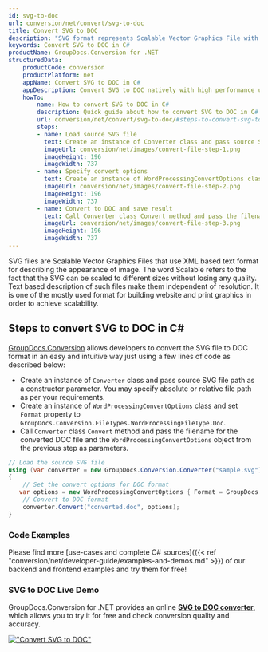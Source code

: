 ```yaml
---
id: svg-to-doc
url: conversion/net/convert/svg-to-doc
title: Convert SVG to DOC
description: "SVG format represents Scalable Vector Graphics File with .svg extension. Learn how to convert SVG to DOC file programmatically in C# language using GroupDocs.Conversion for .NET library."
keywords: Convert SVG to DOC in C#
productName: GroupDocs.Conversion for .NET
structuredData:
    productCode: conversion
    productPlatform: net
    appName: Convert SVG to DOC in C#
    appDescription: Convert SVG to DOC natively with high performance using C# language and server side GroupDocs.Conversion for .NET APIs, without the use of any software like Microsoft or Open Office.
    howTo:
        name: How to convert SVG to DOC in C# 
        description: Quick guide about how to convert SVG to DOC in C# with high performance and accuracy.
        url: conversion/net/convert/svg-to-doc/#steps-to-convert-svg-to-doc-in-c
        steps:
        - name: Load source SVG file 
          text: Create an instance of Converter class and pass source SVG file path as a constructor parameter. You may specify absolute or relative file path as per your requirements. 
          imageUrl: conversion/net/images/convert-file-step-1.png
          imageHeight: 196
          imageWidth: 737
        - name: Specify convert options 
          text: Create an instance of WordProcessingConvertOptions class.
          imageUrl: conversion/net/images/convert-file-step-2.png
          imageHeight: 196
          imageWidth: 737
        - name: Convert to DOC and save result 
          text: Call Converter class Convert method and pass the filename for the converted HTML file and the WordProcessingConvertOptions object from the previous step as parameters.
          imageUrl: conversion/net/images/convert-file-step-3.png
          imageHeight: 196
          imageWidth: 737
---
```


SVG files are Scalable Vector Graphics Files that use XML based text format for describing the appearance of image. The word Scalable refers to the fact that the SVG can be scaled to different sizes without losing any quality. Text based description of such files make them independent of resolution. It is one of the mostly used format for building website and print graphics in order to achieve scalability.

## Steps to convert SVG to DOC in C#

[GroupDocs.Conversion](https://products.groupdocs.com/conversion/net) allows developers to convert the SVG file to DOC format in an easy and intuitive way just using a few lines of code as described below:

* Create an instance of `Converter` class and pass source SVG file path as a constructor parameter. You may specify absolute or relative file path as per your requirements. 
* Create an instance of `WordProcessingConvertOptions` class and set `Format` property to `GroupDocs.Conversion.FileTypes.WordProcessingFileType.Doc`.
* Call `Converter` class `Convert` method and pass the filename for the converted DOC file and the `WordProcessingConvertOptions` object from the previous step as parameters.

```csharp
// Load the source SVG file
using (var converter = new GroupDocs.Conversion.Converter("sample.svg"))
{
    // Set the convert options for DOC format
   var options = new WordProcessingConvertOptions { Format = GroupDocs.Conversion.FileTypes.WordProcessingFileType.Doc };
    // Convert to DOC format
    converter.Convert("converted.doc", options);
}
```

### Code Examples

Please find more [use-cases and complete C# sources]({{< ref "conversion/net/developer-guide/examples-and-demos.md" >}}) of our backend and frontend examples and try them for free!

### SVG to DOC Live Demo

GroupDocs.Conversion for .NET provides an online [**SVG to DOC converter**](https://products.groupdocs.app/conversion/svg-to-doc), which allows you to try it for free and check conversion quality and accuracy.

[!["Convert SVG to DOC"](conversion/net/images/convert-to-doc/convert-svg-to-doc.png)](https://products.groupdocs.app/conversion/svg-to-doc)